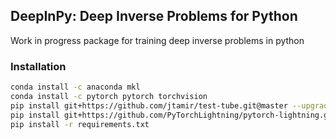 ## DeepInPy: Deep Inverse Problems for Python
Work in progress package for training deep inverse problems in python

### Installation

```bash
conda install -c anaconda mkl
conda install -c pytorch pytorch torchvision
pip install git+https://github.com/jtamir/test-tube.git@master --upgrade
pip install git+https://github.com/PyTorchLightning/pytorch-lightning.git@master --upgrade
pip install -r requirements.txt
```
